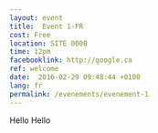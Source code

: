 ```yaml
---
layout: event
title:  Event 1-FR
cost: Free
location: SITE 0000
time: 12pm
facebooklink: http://google.ca
ref: welcome
date:  2016-02-29 09:48:44 +0100
lang: fr
permalink: /evenements/evenement-1
---
```

Hello
Hello
